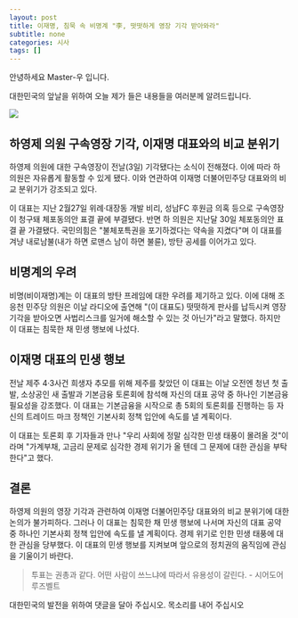 ```yaml
---
layout: post
title: 이재명, 침묵 속 비명계 "李, 떳떳하게 영장 기각 받아와라"
subtitle: none
categories: 시사
tags: []
---
```


안녕하세요 Master-우 입니다.

대한민국의 앞날을 위하여 오늘 제가 들은 내용들을 여러분께 알려드립니다.





![](https://source.unsplash.com/800x450/?luxury)

##  하영제 의원 구속영장 기각, 이재명 대표와의 비교 분위기

하영제 의원에 대한 구속영장이 전날(3일) 기각됐다는 소식이 전해졌다. 이에 따라 하 의원은 자유롭게 활동할 수 있게 됐다. 이와 연관하여 이재명 더불어민주당 대표와의 비교 분위기가 강조되고 있다.

이 대표는 지난 2월27일 위례·대장동 개발 비리, 성남FC 후원금 의혹 등으로 구속영장이 청구돼 체포동의안 표결 끝에 부결됐다. 반면 하 의원은 지난달 30일 체포동의안 표결 끝 가결됐다. 국민의힘은 "불체포특권을 포기하겠다는 약속을 지켰다"며 이 대표를 겨냥 내로남불(내가 하면 로맨스 남이 하면 불륜), 방탄 공세를 이어가고 있다.

## 비명계의 우려

비명(비이재명)계는 이 대표의 방탄 프레임에 대한 우려를 제기하고 있다. 이에 대해 조응천 민주당 의원은 이날 라디오에 출연해 "(이 대표도) 떳떳하게 판사를 납득시켜 영장 기각을 받아오면 사법리스크를 일거에 해소할 수 있는 것 아닌가"라고 말했다. 하지만 이 대표는 침묵한 채 민생 행보에 나섰다.

## 이재명 대표의 민생 행보

전날 제주 4·3사건 희생자 추모를 위해 제주를 찾았던 이 대표는 이날 오전엔 청년 첫 출발, 소상공인 새 출발과 기본금융 토론회에 참석해 자신의 대표 공약 중 하나인 기본금융 필요성을 강조했다. 이 대표는 기본금융을 시작으로 총 5회의 토론회를 진행하는 등 자신의 트레이드 마크 정책인 기본사회 정책 입안에 속도를 낼 계획이다.

이 대표는 토론회 후 기자들과 만나 "우리 사회에 정말 심각한 민생 태풍이 몰려올 것"이라며 "가계부채, 고금리 문제로 심각한 경제 위기가 올 텐데 그 문제에 대한 관심을 부탁한다"고 했다.

## 결론

하영제 의원의 영장 기각과 관련하여 이재명 더불어민주당 대표와의 비교 분위기에 대한 논의가 불가피하다. 그러나 이 대표는 침묵한 채 민생 행보에 나서며 자신의 대표 공약 중 하나인 기본사회 정책 입안에 속도를 낼 계획이다. 경제 위기로 인한 민생 태풍에 대한 관심을 당부했다. 이 대표의 민생 행보를 지켜보며 앞으로의 정치권의 움직임에 관심을 기울이기 바란다.


> 투표는 권총과 같다. 어떤 사람이 쓰느냐에 따라서 유용성이 갈린다. - 시어도어 루즈벨트

대한민국의 발전을 위하여 댓글을 달아 주십시오. 목소리를 내어 주십시오
